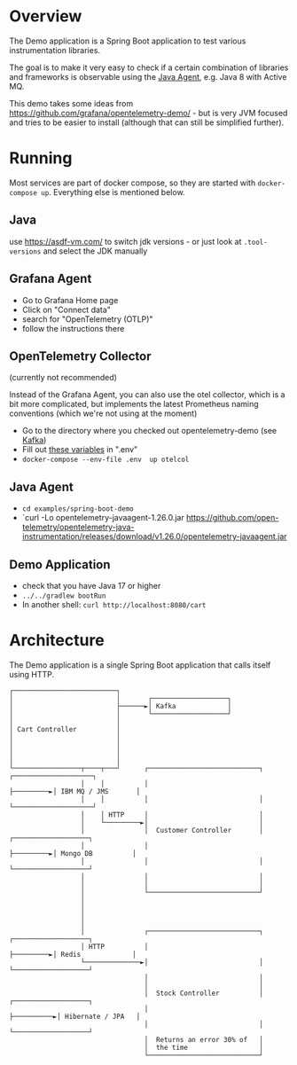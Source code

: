 # Overview 

The Demo application is a Spring Boot application to test various instrumentation libraries.

The goal is to make it very easy to check if a certain combination of libraries and frameworks is observable
using the [Java Agent](https://github.com/open-telemetry/opentelemetry-java-instrumentation),
e.g. Java 8 with Active MQ.

This demo takes some ideas from https://github.com/grafana/opentelemetry-demo/ - but is very JVM focused and tries to be easier to install (although that can still be simplified further).

# Running

Most services are part of docker compose, so they are started with `docker-compose up`.
Everything else is mentioned below.

## Java

use https://asdf-vm.com/ to switch jdk versions - or just look at `.tool-versions` and select the JDK manually

## Grafana Agent
                          
- Go to Grafana Home page
- Click on "Connect data"
- search for "OpenTelemetry (OTLP)"
- follow the instructions there
                                                        
## OpenTelemetry Collector

(currently not recommended)

Instead of the Grafana Agent, you can also use the otel collector, which is a bit more complicated, but implements
the latest Prometheus naming conventions (which we're not using at the moment)

- Go to the directory where you checked out opentelemetry-demo (see [Kafka](#kafka))
- Fill out [these variables](https://github.com/grafana/opentelemetry-demo/blob/2e0e2ccf762749b5beef61df5cef48fd0c3a4de3/.env#L122C1-L126) in ".env"
- `docker-compose --env-file .env  up otelcol`

## Java Agent

- `cd examples/spring-boot-demo`
- `curl -Lo opentelemetry-javaagent-1.26.0.jar https://github.com/open-telemetry/opentelemetry-java-instrumentation/releases/download/v1.26.0/opentelemetry-javaagent.jar

## Demo Application

- check that you have Java 17 or higher 
- `../../gradlew bootRun`
- In another shell: `curl http://localhost:8080/cart` 

# Architecture

The Demo application is a single Spring Boot application that calls itself using HTTP.
                                        
```
┌──────────────────────────┐
│                          │       ┌───────────────────┐
│                          ├──────►│ Kafka             │
│                          │       └───────────────────┘
│                          │
│ Cart Controller          │
│                          │
│                          │
│                          │
│                          │
└─────────────────┬────┬───┘      ┌────────────────────────────┐          ┌────────────────────┐
                  │    │          │                            ├─────────►│ IBM MQ / JMS       │
                  │    │          │                            │          └────────────────────┘
                  │    │ HTTP     │                            │
                  │    └─────────►│                            │
                  │               │  Customer Controller       │          ┌───────────────────┐
                  │               │                            ├─────────►│ Mongo DB          │
                  │               │                            │          └───────────────────┘
                  │               │                            │
                  │               │                            │
                  │               └────────────────────────────┘
                  │
                  │
                  │
                  │
                  │               ┌────────────────────────────┐          ┌───────────────────┐
                  │ HTTP          │                            ├─────────►│ Redis             │
                  └──────────────►│                            │          └───────────────────┘
                                  │                            │
                                  │                            │
                                  │  Stock Controller          │           ┌───────────────────┐
                                  │                            ├──────────►│ Hibernate / JPA   │
                                  │                            │           └───────────────────┘
                                  │  Returns an error 30% of   │
                                  │  the time                  │
                                  └────────────────────────────┘
```

